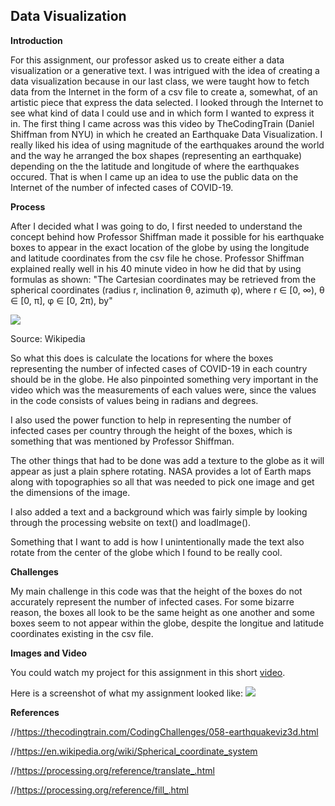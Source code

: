 ## Data Visualization

**Introduction**

For this assignment, our professor asked us to create either a data visualization or a generative text. I was intrigued with
the idea of creating a data visualization because in our last class, we were taught how to fetch data from the Internet in the 
form of a csv file to create a, somewhat, of an artistic piece that express the data selected. I looked through the Internet 
to see what kind of data I could use and in which form I wanted to express it in. The first thing I came across was this video 
by TheCodingTrain (Daniel Shiffman from NYU) in which he created an Earthquake Data Visualization. I really liked his idea of 
using magnitude of the earthquakes around the world and the way he arranged the box shapes (representing an
earthquake) depending on the the latitude and longitude of where the earthquakes occured. That is when I came up an idea to
use the public data on the Internet of the number of infected cases of COVID-19. 

**Process**

After I decided what I was going to do, I first needed to understand the concept behind how Professor Shiffman made it
possible for his earthquake boxes to appear in the exact location of the globe by using the longitude and latitude coordinates
from the csv file he chose. Professor Shiffman explained really well in his 40 minute video in how he did that by using 
formulas as shown:
"The Cartesian coordinates may be retrieved from the spherical coordinates (radius r, inclination θ, azimuth φ), where 
r ∈ [0, ∞), θ ∈ [0, π], φ ∈ [0, 2π), by"

![](https://i.imgur.com/gaLtJ7Q.png)

Source: Wikipedia

So what this does is calculate the locations for where the boxes representing the number of infected cases of COVID-19 in
each country should be in the globe. He also pinpointed something very important in the video which was the measurements of 
each values were, since the values in the code consists of values being in radians and degrees. 

I also used the power function to help in representing the number of infected cases per country through the height of the 
boxes, which is something that was mentioned by Professor Shiffman.

The other things that had to be done was add a texture to the globe as it will appear as just a plain sphere rotating. NASA
provides a lot of Earth maps along with topographies so all that was needed to pick one image and get the dimensions of the 
image.

I also added a text and a background which was fairly simple by looking through the processing website on text() and 
loadImage(). 

Something that I want to add is how I unintentionally made the text also rotate from the center of the globe which I found
to be really cool. 

**Challenges**

My main challenge in this code was that the height of the boxes do not accurately represent the number of infected cases. For
some bizarre reason, the boxes all look to be the same height as one another and some boxes seem to not appear within the 
globe, despite the longitue and latitude coordinates existing in the csv file.

**Images and Video**

You could watch my project for this assignment in this short [video](https://youtu.be/q03zNv2bxUE).

Here is a screenshot of what my assignment looked like:
![](https://i.imgur.com/tOU3spc.png)

**References**

//https://thecodingtrain.com/CodingChallenges/058-earthquakeviz3d.html

//https://en.wikipedia.org/wiki/Spherical_coordinate_system

//https://processing.org/reference/translate_.html

//https://processing.org/reference/fill_.html
